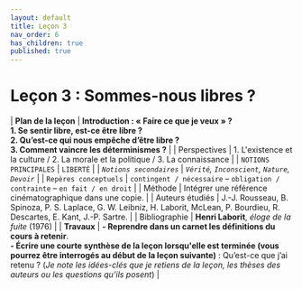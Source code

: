 ```yaml
---
layout: default
title: Leçon 3
nav_order: 6
has_children: true
published: true
---
```


# Leçon 3 : Sommes-nous libres ? 

| **Plan de la leçon**    | **Introduction : « Faire ce que je veux » ?<br />1. Se sentir libre, est-ce être libre ?<br />2. Qu’est-ce qui nous empêche d’être libre ?<br />3. Comment vaincre les déterminismes ?**  |
| Perspectives            | 1. L'existence et la culture / 2. La morale et la politique / 3. La connaissance  |
| `NOTIONS PRINCIPALES`   | `LIBERTÉ`  |
| *`Notions secondaires`* | *`Vérité`, `Inconscient`, `Nature`, `Devoir`*  |
| `Repères conceptuels`   | `contingent / nécessaire` – `obligation / contrainte` – `en fait / en droit` |
| Méthode                 | Intégrer une référence cinématographique dans une copie.  |
| Auteurs étudiés         | J.-J. Rousseau, B. Spinoza, P. S. Laplace, G. W. Leibniz, H. Laborit, McLean, P. Bourdieu, R. Descartes, E. Kant, J.-P. Sartre.   |
| Bibliographie           | **Henri Laborit**, *éloge de la fuite* (1976)    |
| **Travaux**             | **- Reprendre dans un carnet les définitions du cours à retenir**. <br>**- Écrire une courte synthèse de la leçon lorsqu'elle est terminée (vous pourrez être interrogés au début de la leçon suivante)** : Qu’est-ce que j’ai retenu ? (*Je note les idées-clés que je retiens de la leçon, les thèses des auteurs ou les questions qu’ils posent*) |



